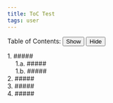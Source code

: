 ```yaml
---
title: ToC Test
tags: user
---
```


<link rel="stylesheet" href="/assets/css/toc.css">
<script src="/assets/js/toc.js"/></script>
<div id="toc_container">
<div class="toc_title">
Table of Contents:
<a onclick="toggle_visibility('toc');"><button class="Show">Show</button>
<button class="Hide">Hide</button></a> <div id="toc">
<ul class="toc_list">
<li><a href="#First_Point_Header">1. ##### </a><ul>
<li><a href="#First_Sub_Point_a">1.a. ##### </a></li>
<li><a href="#First_Sub_Point_b">1.b. ##### </a></li>
</ul> </li>
<li><a href="#Second_Point_Header">2. ##### </a></li>
<li><a href="#Third_Point_Header">3. ##### </a></li>
<li><a href="#Fourth_Point_Header">4. ##### </a></li>
</ul>
</div>
</div>
</div>
